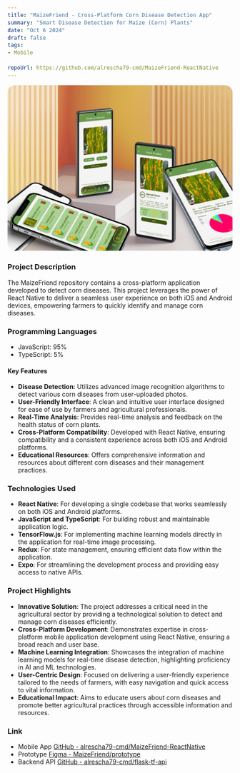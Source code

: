 ```yaml
---
title: "MaizeFriend - Cross-Platform Corn Disease Detection App"
summary: "Smart Disease Detection for Maize (Corn) Plants"
date: "Oct 6 2024"
draft: false
tags:
- Mobile

repoUrl: https://github.com/alrescha79-cmd/MaizeFriend-ReactNative
---
```


![Maizefriend](<../../../../public/projects/thumbnail-maizefriend.png>)

### Project Description

The MaizeFriend repository contains a cross-platform application developed to detect corn diseases. This project leverages the power of React Native to deliver a seamless user experience on both iOS and Android devices, empowering farmers to quickly identify and manage corn diseases.

### Programming Languages

- JavaScript: 95%
- TypeScript: 5%

#### Key Features

- **Disease Detection**: Utilizes advanced image recognition algorithms to detect various corn diseases from user-uploaded photos.
- **User-Friendly Interface**: A clean and intuitive user interface designed for ease of use by farmers and agricultural professionals.
- **Real-Time Analysis**: Provides real-time analysis and feedback on the health status of corn plants.
- **Cross-Platform Compatibility**: Developed with React Native, ensuring compatibility and a consistent experience across both iOS and Android platforms.
- **Educational Resources**: Offers comprehensive information and resources about different corn diseases and their management practices.

### Technologies Used

- **React Native**: For developing a single codebase that works seamlessly on both iOS and Android platforms.
- **JavaScript and TypeScript**: For building robust and maintainable application logic.
- **TensorFlow.js**: For implementing machine learning models directly in the application for real-time image processing.
- **Redux**: For state management, ensuring efficient data flow within the application.
- **Expo**: For streamlining the development process and providing easy access to native APIs.

### Project Highlights

- **Innovative Solution**: The project addresses a critical need in the agricultural sector by providing a technological solution to detect and manage corn diseases efficiently.
- **Cross-Platform Development**: Demonstrates expertise in cross-platform mobile application development using React Native, ensuring a broad reach and user base.
- **Machine Learning Integration**: Showcases the integration of machine learning models for real-time disease detection, highlighting proficiency in AI and ML technologies.
- **User-Centric Design**: Focused on delivering a user-friendly experience tailored to the needs of farmers, with easy navigation and quick access to vital information.
- **Educational Impact**: Aims to educate users about corn diseases and promote better agricultural practices through accessible information and resources.

### Link

- Mobile App [GitHub - alrescha79-cmd/MaizeFriend-ReactNative](https://github.com/alrescha79-cmd/MaizeFriend-ReactNative)
- Prototype [Figma - MaizeFriend/prototype](https://www.figma.com/proto/bnQ6h4Cs4ijxnVD74ysv46/MaizeFriend?node-id=43-242&t=f5EPhvnakccDz0fq-1&scaling=scale-down&content-scaling=fixed&page-id=0%3A1&starting-point-node-id=103%3A1382)
- Backend API [GitHub - alrescha79-cmd/flask-tf-api](https://github.com/alrescha79-cmd/flask-tf-api)
